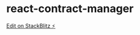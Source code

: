 # react-contract-manager

[Edit on StackBlitz ⚡️](https://stackblitz.com/edit/react-contract-manager)